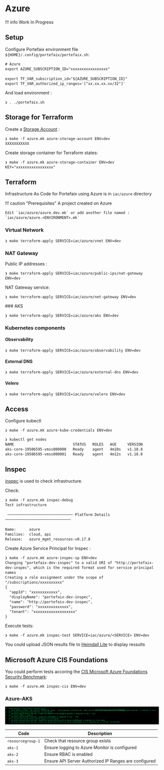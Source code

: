 # Azure

!!! info
    Work In Progress

## Setup

Configure Portefaix environment file `${HOME}/.config/portefaix/portefaix.sh`:

```shell
# Azure
export AZURE_SUBSCRIPTION_ID="xxxxxxxxxxxxxxxxx"

export TF_VAR_subscription_id="${AZURE_SUBSCRIPTION_ID}"
export TF_VAR_authorized_ip_ranges='["xx.xx.xx.xx/32"]'
```

And load environment :

```shell
❯ . ./portefaix.sh
```

## Storage for Terraform

Create a [Storage Account](https://portal.azure.com/#create/Microsoft.StorageAccount) :

```shell
❯ make -f azure.mk azure-storage-account ENV=dev
XXXXXXXXXXX
```

Create storage container for Terraform states:

```shell
❯ make -f azure.mk azure-storage-container ENV=dev KEY="xxxxxxxxxxxxxxxxx"
```

## Terraform

Infrastructure As Code for Portefaix using Azure is in
`iac/azure` directory

!!! caution "Prerequisites"
    A project created on Azure

    Edit `iac/azure/azure.dev.mk` or add another file named :
    `iac/azure/azure.<ENVIRONMENT>.mk`

### Virtual Network

```shell
❯ make terraform-apply SERVICE=iac/azure/vnet ENV=dev
```

### NAT Gateway

Public IP addresses :

```shell
❯ make terraform-apply SERVICE=iac/azure/public-ips/nat-gateway ENV=dev
```

NAT Gateway service:

```shell
❯ make terraform-apply SERVICE=iac/azure/net-gateway ENV=dev
```

### AKS

```shell
❯ make terraform-apply SERVICE=iac/azure/aks ENV=dev
```

### Kubernetes components

#### Observability

```shell
❯ make terraform-apply SERVICE=iac/azure/observability ENV=dev
```

#### External DNS

```shell
❯ make terraform-apply SERVICE=iac/azure/external-dns ENV=dev
```

#### Velero

```shell
❯ make terraform-apply SERVICE=iac/azure/velero ENV=dev
```

## Access

Configure kubectl

```shell
❯ make -f azure.mk azure-kube-credentials ENV=dev
```

```shell
❯ kubectl get nodes
NAME                           STATUS   ROLES   AGE     VERSION
aks-core-19506595-vmss000000   Ready    agent   4m10s   v1.18.8
aks-core-19506595-vmss000001   Ready    agent   4m12s   v1.18.8
```

## Inspec

[inspec](http://inspec.io/) is used to check infrastructure.

Check:

```shell
❯ make -f azure.mk inspec-debug
Test infrastructure

 ────────────────────────────── Platform Details ──────────────────────────────

Name:      azure
Families:  cloud, api
Release:   azure_mgmt_resources-v0.17.8
```

Create Azure Service Principal for Inspec :

```shell
❯ make -f azure.mk azure-inspec-sp ENV=dev
Changing "portefaix-dev-inspec" to a valid URI of "http://portefaix-dev-inspec", which is the required format used for service principal names
Creating a role assignment under the scope of "/subscriptions/xxxxxxxxxx"
{
  "appId": "xxxxxxxxxxxx",
  "displayName": "portefaix-dev-inspec",
  "name": "http://portefaix-dev-inspec",
  "password": "xxxxxxxxxxxxxx",
  "tenant": "xxxxxxxxxxxxxxxxxxx"
}
```

Execute tests:

```shell
❯ make -f azure.mk inspec-test SERVICE=iac/azure/<SERVICE> ENV=dev
```

You could upload JSON results file to [Heimdall Lite](https://heimdall-lite.mitre.org/) to display ressults

## Microsoft Azure CIS Foundations

You could perform tests accoring the [CIS Microsoft Azure Foundations Security Benchmark](https://azure.microsoft.com/fr-fr/resources/cis-microsoft-azure-foundations-security-benchmark/):

```shell
❯ make -f azure.mk inspec-cis ENV=dev
```

### Azure-AKS

![Inspec](../img/inspec-aks.png)

| Code | Description|
|---|---|
| `resourcegroup-1` | Check that resource group exists |
| `aks-1` | Ensure logging to Azure Monitor is configured |
| `aks-2` | Ensure RBAC is enabled |
| `aks-3` | Ensure API Server Authorized IP Ranges are configured |
